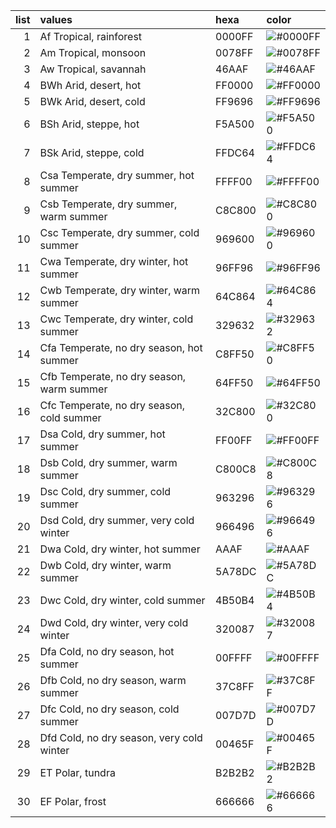 |   list | values                                    | hexa   | color                                                    |
|-------:|:------------------------------------------|:-------|:---------------------------------------------------------|
|      1 | Af Tropical, rainforest                   | 0000FF | ![#0000FF](https://placehold.co/15x15/0000FF/0000FF.png) |
|      2 | Am Tropical, monsoon                      | 0078FF | ![#0078FF](https://placehold.co/15x15/0078FF/0078FF.png) |
|      3 | Aw Tropical, savannah                     | 46AAF  | ![#46AAF](https://placehold.co/15x15/46AAF/46AAF.png)    |
|      4 | BWh Arid, desert, hot                     | FF0000 | ![#FF0000](https://placehold.co/15x15/FF0000/FF0000.png) |
|      5 | BWk Arid, desert, cold                    | FF9696 | ![#FF9696](https://placehold.co/15x15/FF9696/FF9696.png) |
|      6 | BSh Arid, steppe, hot                     | F5A500 | ![#F5A500](https://placehold.co/15x15/F5A500/F5A500.png) |
|      7 | BSk Arid, steppe, cold                    | FFDC64 | ![#FFDC64](https://placehold.co/15x15/FFDC64/FFDC64.png) |
|      8 | Csa Temperate, dry summer, hot summer     | FFFF00 | ![#FFFF00](https://placehold.co/15x15/FFFF00/FFFF00.png) |
|      9 | Csb Temperate, dry summer, warm summer    | C8C800 | ![#C8C800](https://placehold.co/15x15/C8C800/C8C800.png) |
|     10 | Csc Temperate, dry summer, cold summer    | 969600 | ![#969600](https://placehold.co/15x15/969600/969600.png) |
|     11 | Cwa Temperate, dry winter, hot summer     | 96FF96 | ![#96FF96](https://placehold.co/15x15/96FF96/96FF96.png) |
|     12 | Cwb Temperate, dry winter, warm summer    | 64C864 | ![#64C864](https://placehold.co/15x15/64C864/64C864.png) |
|     13 | Cwc Temperate, dry winter, cold summer    | 329632 | ![#329632](https://placehold.co/15x15/329632/329632.png) |
|     14 | Cfa Temperate, no dry season, hot summer  | C8FF50 | ![#C8FF50](https://placehold.co/15x15/C8FF50/C8FF50.png) |
|     15 | Cfb Temperate, no dry season, warm summer | 64FF50 | ![#64FF50](https://placehold.co/15x15/64FF50/64FF50.png) |
|     16 | Cfc Temperate, no dry season, cold summer | 32C800 | ![#32C800](https://placehold.co/15x15/32C800/32C800.png) |
|     17 | Dsa Cold, dry summer, hot summer          | FF00FF | ![#FF00FF](https://placehold.co/15x15/FF00FF/FF00FF.png) |
|     18 | Dsb Cold, dry summer, warm summer         | C800C8 | ![#C800C8](https://placehold.co/15x15/C800C8/C800C8.png) |
|     19 | Dsc Cold, dry summer, cold summer         | 963296 | ![#963296](https://placehold.co/15x15/963296/963296.png) |
|     20 | Dsd Cold, dry summer, very cold winter    | 966496 | ![#966496](https://placehold.co/15x15/966496/966496.png) |
|     21 | Dwa Cold, dry winter, hot summer          | AAAF   | ![#AAAF](https://placehold.co/15x15/AAAF/AAAF.png)       |
|     22 | Dwb Cold, dry winter, warm summer         | 5A78DC | ![#5A78DC](https://placehold.co/15x15/5A78DC/5A78DC.png) |
|     23 | Dwc Cold, dry winter, cold summer         | 4B50B4 | ![#4B50B4](https://placehold.co/15x15/4B50B4/4B50B4.png) |
|     24 | Dwd Cold, dry winter, very cold winter    | 320087 | ![#320087](https://placehold.co/15x15/320087/320087.png) |
|     25 | Dfa Cold, no dry season, hot summer       | 00FFFF | ![#00FFFF](https://placehold.co/15x15/00FFFF/00FFFF.png) |
|     26 | Dfb Cold, no dry season, warm summer      | 37C8FF | ![#37C8FF](https://placehold.co/15x15/37C8FF/37C8FF.png) |
|     27 | Dfc Cold, no dry season, cold summer      | 007D7D | ![#007D7D](https://placehold.co/15x15/007D7D/007D7D.png) |
|     28 | Dfd Cold, no dry season, very cold winter | 00465F | ![#00465F](https://placehold.co/15x15/00465F/00465F.png) |
|     29 | ET Polar, tundra                          | B2B2B2 | ![#B2B2B2](https://placehold.co/15x15/B2B2B2/B2B2B2.png) |
|     30 | EF Polar, frost                           | 666666 | ![#666666](https://placehold.co/15x15/666666/666666.png) |